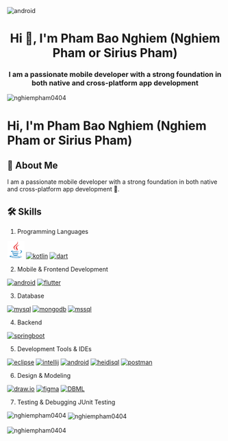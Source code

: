 <img src="https://png.pngtree.com/background/20230708/original/pngtree-conceptualizing-mobile-app-development-and-software-development-through-3d-rendering-picture-image_4176485.jpg" alt="android" />
<h1 align="center">Hi 👋, I'm Pham Bao Nghiem (Nghiem Pham or Sirius Pham)</h1>
<h3 align="center">I am a passionate mobile developer with a strong foundation in both native and cross-platform app development</h3>

<p align="left"> <img src="https://komarev.com/ghpvc/?username=nghiempham0404&label=Profile%20views&color=0e75b6&style=flat" alt="nghiempham0404" /> </p>

# Hi, I'm Pham Bao Nghiem (Nghiem Pham or Sirius Pham)


## 🚀 About Me
I am a passionate mobile developer with a strong foundation in both native and cross-platform app development 📱.


## 🛠 Skills
1. Programming Languages

<a href="https://www.java.com" target="_blank" rel="noreferrer"> <img src="https://raw.githubusercontent.com/devicons/devicon/master/icons/java/java-original.svg" alt="java" width="40" height="40"/></a>
<a href="https://kotlinlang.org" target="_blank" rel="noreferrer"> <img src="https://www.vectorlogo.zone/logos/kotlinlang/kotlinlang-icon.svg" alt="kotlin" width="40" height="40"/></a> 
<a href="https://dart.dev" target="_blank" rel="noreferrer"><img c src="https://www.vectorlogo.zone/logos/dartlang/dartlang-icon.svg" alt="dart" width="40" height="40"></a> 

2. Mobile & Frontend Development

<a href="https://developer.android.com" target="_blank" rel="noreferrer"> <img src="https://upload.vectorlogo.zone/logos/android_studio/images/bc43bbac-e239-4ae9-829a-9809e57a8bc0.svg" alt="android" width="40" height="40"/></a> 
<a href="https://flutter.dev" target="_blank" rel="noreferrer"> <img src="https://www.vectorlogo.zone/logos/flutterio/flutterio-icon.svg" alt="flutter" width="40" height="40"/></a> 

3. Database
<p align="left">
  <a href="https://www.mysql.com/" target="_blank" rel="noreferrer"> <img src="https://www.svgrepo.com/show/439233/mysql.svg" alt="mysql" width="40" height="40"/></a> 
  <a href="https://www.mongodb.com/" target="_blank" rel="noreferrer"> <img src="https://www.svgrepo.com/show/331488/mongodb.svg" alt="mongodb" width="40" height="40"/></a> 
  <a href="https://www.microsoft.com/en-us/sql-server" target="_blank" rel="noreferrer"> <img src="https://img.stackshare.io/service/7096/809746be-0b96-4af0-aa2f-5d1aeaa82658.png" alt="mssql" width="40" height="40"/></a> 

</p>

4. Backend

<a href="https://spring.io/" target="_blank" rel="noreferrer"><img  src="https://www.vectorlogo.zone/logos/springio/springio-icon.svg" width="40" height="40" alt="springboot"></a>

5. Development Tools & IDEs

<a href="https://www.eclipse.org/" target="_blank" rel="noreferrer"> <img src="https://www.svgrepo.com/show/353685/eclipse-icon.svg" alt="eclipse" width="40" height="40"/></a>
<a href="https://www.jetbrains.com/idea/" target="_blank" rel="noreferrer"> <img src="https://www.svgrepo.com/show/353906/intellij-idea.svg" alt="intellij" width="40" height="40"/></a>
<a href="https://developer.android.com" target="_blank" rel="noreferrer"> <img src="https://upload.vectorlogo.zone/logos/android_studio/images/bc43bbac-e239-4ae9-829a-9809e57a8bc0.svg" alt="android" width="40" height="40"/></a> 
<a href="https://www.heidisql.com/" target="_blank" rel="noreferrer"> <img src="https://upload.wikimedia.org/wikipedia/commons/3/32/HeidiSQL_logo_image.png" alt="heidisql" width="40" height="40"/></a> 
<a href="https://www.postman.com/" target="_blank" rel="noreferrer"> <img src="https://www.svgrepo.com/show/354202/postman-icon.svg" alt="postman" width="40" height="40"/></a> 

6. Design & Modeling

<a href="https://app.diagrams.net" target="_blank" rel="noreferrer"> <img src="https://static-00.iconduck.com/assets.00/file-type-drawio-icon-1024x1024-upz3s1gl.png" alt="draw.io" width="40" height="40"/></a> 
<a href="https://www.figma.com/" target="_blank" rel="noreferrer"> <img src="https://www.vectorlogo.zone/logos/figma/figma-icon.svg" alt="figma" width="40" height="40"/></a> 
<a href="https://dbml.dbdiagram.io/" target="_blank" rel="noreferrer"> <img src="https://dbml.dbdiagram.io/img/dbml-logo.png" alt="DBML" width="40" height="40"/></a> 


7. Testing & Debugging
JUnit Testing


<p><img align="left" src="https://github-readme-stats.vercel.app/api/top-langs?username=nghiempham0404&show_icons=true&locale=en&layout=compact" alt="nghiempham0404" /></p>

<p>&nbsp;<img align="center" src="https://github-readme-stats.vercel.app/api?username=nghiempham0404&show_icons=true&locale=en" alt="nghiempham0404" /></p>

<p><img align="center" src="https://github-readme-streak-stats.herokuapp.com/?user=nghiempham0404&" alt="nghiempham0404" /></p>
